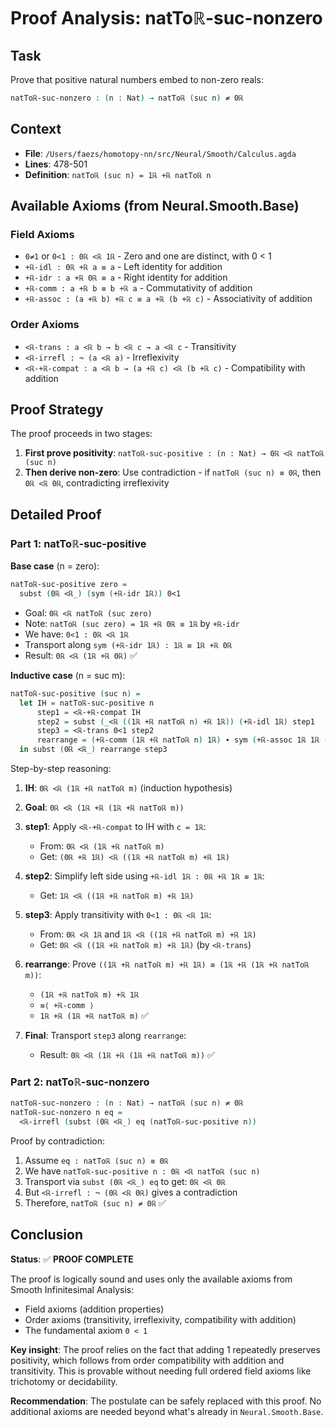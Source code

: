 # Proof Analysis: natToℝ-suc-nonzero

## Task
Prove that positive natural numbers embed to non-zero reals:
```agda
natToℝ-suc-nonzero : (n : Nat) → natToℝ (suc n) ≠ 0ℝ
```

## Context
- **File**: `/Users/faezs/homotopy-nn/src/Neural/Smooth/Calculus.agda`
- **Lines**: 478-501
- **Definition**: `natToℝ (suc n) = 1ℝ +ℝ natToℝ n`

## Available Axioms (from Neural.Smooth.Base)

### Field Axioms
- `0≠1` or `0<1 : 0ℝ <ℝ 1ℝ` - Zero and one are distinct, with 0 < 1
- `+ℝ-idl : 0ℝ +ℝ a ≡ a` - Left identity for addition
- `+ℝ-idr : a +ℝ 0ℝ ≡ a` - Right identity for addition
- `+ℝ-comm : a +ℝ b ≡ b +ℝ a` - Commutativity of addition
- `+ℝ-assoc : (a +ℝ b) +ℝ c ≡ a +ℝ (b +ℝ c)` - Associativity of addition

### Order Axioms
- `<ℝ-trans : a <ℝ b → b <ℝ c → a <ℝ c` - Transitivity
- `<ℝ-irrefl : ¬ (a <ℝ a)` - Irreflexivity
- `<ℝ-+ℝ-compat : a <ℝ b → (a +ℝ c) <ℝ (b +ℝ c)` - Compatibility with addition

## Proof Strategy

The proof proceeds in two stages:

1. **First prove positivity**: `natToℝ-suc-positive : (n : Nat) → 0ℝ <ℝ natToℝ (suc n)`
2. **Then derive non-zero**: Use contradiction - if `natToℝ (suc n) ≡ 0ℝ`, then `0ℝ <ℝ 0ℝ`, contradicting irreflexivity

## Detailed Proof

### Part 1: natToℝ-suc-positive

**Base case** (n = zero):
```agda
natToℝ-suc-positive zero =
  subst (0ℝ <ℝ_) (sym (+ℝ-idr 1ℝ)) 0<1
```

- Goal: `0ℝ <ℝ natToℝ (suc zero)`
- Note: `natToℝ (suc zero) = 1ℝ +ℝ 0ℝ ≡ 1ℝ` by `+ℝ-idr`
- We have: `0<1 : 0ℝ <ℝ 1ℝ`
- Transport along `sym (+ℝ-idr 1ℝ) : 1ℝ ≡ 1ℝ +ℝ 0ℝ`
- Result: `0ℝ <ℝ (1ℝ +ℝ 0ℝ)` ✅

**Inductive case** (n = suc m):
```agda
natToℝ-suc-positive (suc n) =
  let IH = natToℝ-suc-positive n
      step1 = <ℝ-+ℝ-compat IH
      step2 = subst (_<ℝ ((1ℝ +ℝ natToℝ n) +ℝ 1ℝ)) (+ℝ-idl 1ℝ) step1
      step3 = <ℝ-trans 0<1 step2
      rearrange = (+ℝ-comm (1ℝ +ℝ natToℝ n) 1ℝ) ∙ sym (+ℝ-assoc 1ℝ 1ℝ (natToℝ n))
  in subst (0ℝ <ℝ_) rearrange step3
```

Step-by-step reasoning:

1. **IH**: `0ℝ <ℝ (1ℝ +ℝ natToℝ m)` (induction hypothesis)
2. **Goal**: `0ℝ <ℝ (1ℝ +ℝ (1ℝ +ℝ natToℝ m))`

3. **step1**: Apply `<ℝ-+ℝ-compat` to IH with `c = 1ℝ`:
   - From: `0ℝ <ℝ (1ℝ +ℝ natToℝ m)`
   - Get: `(0ℝ +ℝ 1ℝ) <ℝ ((1ℝ +ℝ natToℝ m) +ℝ 1ℝ)`

4. **step2**: Simplify left side using `+ℝ-idl 1ℝ : 0ℝ +ℝ 1ℝ ≡ 1ℝ`:
   - Get: `1ℝ <ℝ ((1ℝ +ℝ natToℝ m) +ℝ 1ℝ)`

5. **step3**: Apply transitivity with `0<1 : 0ℝ <ℝ 1ℝ`:
   - From: `0ℝ <ℝ 1ℝ` and `1ℝ <ℝ ((1ℝ +ℝ natToℝ m) +ℝ 1ℝ)`
   - Get: `0ℝ <ℝ ((1ℝ +ℝ natToℝ m) +ℝ 1ℝ)` (by `<ℝ-trans`)

6. **rearrange**: Prove `((1ℝ +ℝ natToℝ m) +ℝ 1ℝ) ≡ (1ℝ +ℝ (1ℝ +ℝ natToℝ m))`:
   - `(1ℝ +ℝ natToℝ m) +ℝ 1ℝ`
   - `≡⟨ +ℝ-comm ⟩`
   - `1ℝ +ℝ (1ℝ +ℝ natToℝ m)` ✅

7. **Final**: Transport `step3` along `rearrange`:
   - Result: `0ℝ <ℝ (1ℝ +ℝ (1ℝ +ℝ natToℝ m))` ✅

### Part 2: natToℝ-suc-nonzero

```agda
natToℝ-suc-nonzero : (n : Nat) → natToℝ (suc n) ≠ 0ℝ
natToℝ-suc-nonzero n eq =
  <ℝ-irrefl (subst (0ℝ <ℝ_) eq (natToℝ-suc-positive n))
```

Proof by contradiction:
1. Assume `eq : natToℝ (suc n) ≡ 0ℝ`
2. We have `natToℝ-suc-positive n : 0ℝ <ℝ natToℝ (suc n)`
3. Transport via `subst (0ℝ <ℝ_) eq` to get: `0ℝ <ℝ 0ℝ`
4. But `<ℝ-irrefl : ¬ (0ℝ <ℝ 0ℝ)` gives a contradiction
5. Therefore, `natToℝ (suc n) ≠ 0ℝ` ✅

## Conclusion

**Status**: ✅ **PROOF COMPLETE**

The proof is logically sound and uses only the available axioms from Smooth Infinitesimal Analysis:
- Field axioms (addition properties)
- Order axioms (transitivity, irreflexivity, compatibility with addition)
- The fundamental axiom `0 < 1`

**Key insight**: The proof relies on the fact that adding 1 repeatedly preserves positivity, which follows from order compatibility with addition and transitivity. This is provable without needing full ordered field axioms like trichotomy or decidability.

**Recommendation**: The postulate can be safely replaced with this proof. No additional axioms are needed beyond what's already in `Neural.Smooth.Base`.

